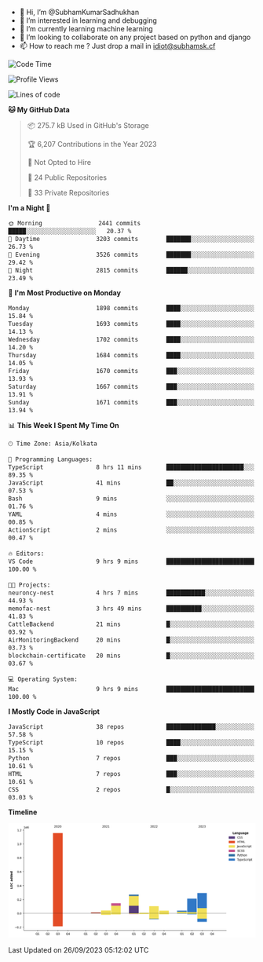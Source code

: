 - 👋 Hi, I’m @SubhamKumarSadhukhan
- 👀 I’m interested in learning and debugging
- 🌱 I’m currently learning machine learning
- 💞️ I’m looking to collaborate on any project based on python and django
- 📫 How to reach me ?
      Just drop a mail in idiot@subhamsk.cf

<!---
SubhamKumarSadhukhan/SubhamKumarSadhukhan is a ✨ special ✨ repository because its `README.md` (this file) appears on your GitHub profile.
You can click the Preview link to take a look at your changes.
--->


<!--START_SECTION:waka-->
![Code Time](http://img.shields.io/badge/Code%20Time-1%2C581%20hrs%2016%20mins-blue)

![Profile Views](http://img.shields.io/badge/Profile%20Views-24-blue)

![Lines of code](https://img.shields.io/badge/From%20Hello%20World%20I%27ve%20Written-2.3%20million%20lines%20of%20code-blue)

**🐱 My GitHub Data** 

> 📦 275.7 kB Used in GitHub's Storage 
 > 
> 🏆 6,207 Contributions in the Year 2023
 > 
> 🚫 Not Opted to Hire
 > 
> 📜 24 Public Repositories 
 > 
> 🔑 33 Private Repositories 
 > 
**I'm a Night 🦉** 

```text
🌞 Morning                2441 commits        █████░░░░░░░░░░░░░░░░░░░░   20.37 % 
🌆 Daytime                3203 commits        ███████░░░░░░░░░░░░░░░░░░   26.73 % 
🌃 Evening                3526 commits        ███████░░░░░░░░░░░░░░░░░░   29.42 % 
🌙 Night                  2815 commits        ██████░░░░░░░░░░░░░░░░░░░   23.49 % 
```
📅 **I'm Most Productive on Monday** 

```text
Monday                   1898 commits        ████░░░░░░░░░░░░░░░░░░░░░   15.84 % 
Tuesday                  1693 commits        ████░░░░░░░░░░░░░░░░░░░░░   14.13 % 
Wednesday                1702 commits        ████░░░░░░░░░░░░░░░░░░░░░   14.20 % 
Thursday                 1684 commits        ████░░░░░░░░░░░░░░░░░░░░░   14.05 % 
Friday                   1670 commits        ███░░░░░░░░░░░░░░░░░░░░░░   13.93 % 
Saturday                 1667 commits        ███░░░░░░░░░░░░░░░░░░░░░░   13.91 % 
Sunday                   1671 commits        ███░░░░░░░░░░░░░░░░░░░░░░   13.94 % 
```


📊 **This Week I Spent My Time On** 

```text
🕑︎ Time Zone: Asia/Kolkata

💬 Programming Languages: 
TypeScript               8 hrs 11 mins       ██████████████████████░░░   89.35 % 
JavaScript               41 mins             ██░░░░░░░░░░░░░░░░░░░░░░░   07.53 % 
Bash                     9 mins              ░░░░░░░░░░░░░░░░░░░░░░░░░   01.76 % 
YAML                     4 mins              ░░░░░░░░░░░░░░░░░░░░░░░░░   00.85 % 
ActionScript             2 mins              ░░░░░░░░░░░░░░░░░░░░░░░░░   00.47 % 

🔥 Editors: 
VS Code                  9 hrs 9 mins        █████████████████████████   100.00 % 

🐱‍💻 Projects: 
neuroncy-nest            4 hrs 7 mins        ███████████░░░░░░░░░░░░░░   44.93 % 
memofac-nest             3 hrs 49 mins       ██████████░░░░░░░░░░░░░░░   41.83 % 
CattleBackend            21 mins             █░░░░░░░░░░░░░░░░░░░░░░░░   03.92 % 
AirMonitoringBackend     20 mins             █░░░░░░░░░░░░░░░░░░░░░░░░   03.73 % 
blockchain-certificate   20 mins             █░░░░░░░░░░░░░░░░░░░░░░░░   03.67 % 

💻 Operating System: 
Mac                      9 hrs 9 mins        █████████████████████████   100.00 % 
```

**I Mostly Code in JavaScript** 

```text
JavaScript               38 repos            ██████████████░░░░░░░░░░░   57.58 % 
TypeScript               10 repos            ████░░░░░░░░░░░░░░░░░░░░░   15.15 % 
Python                   7 repos             ███░░░░░░░░░░░░░░░░░░░░░░   10.61 % 
HTML                     7 repos             ███░░░░░░░░░░░░░░░░░░░░░░   10.61 % 
CSS                      2 repos             █░░░░░░░░░░░░░░░░░░░░░░░░   03.03 % 
```



**Timeline**

![Lines of Code chart](https://raw.githubusercontent.com/SubhamKumarSadhukhan/SubhamKumarSadhukhan/main/assets/bar_graph.png)


 Last Updated on 26/09/2023 05:12:02 UTC
<!--END_SECTION:waka-->
